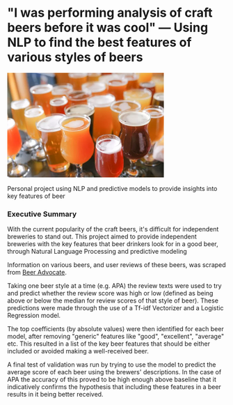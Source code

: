 # "I was performing analysis of craft beers before it was cool" — Using NLP to find the best features of various styles of beers

<img src=beers_image.jpeg width=360 alt="What I needed to get through this project">

Personal project using NLP and predictive models to provide insights into key features of beer

### Executive Summary

With the current popularity of the craft beers, it's difficult for independent breweries to stand out. This project aimed to provide independent breweries with the key features that beer drinkers look for in a good beer, through Natural Language Processing and predictive modeling

Information on various beers, and user reviews of these beers, was scraped from [Beer Advocate](www.beeradvocate.com).

Taking one beer style at a time (e.g. APA) the review texts were used to try and predict whether the review score was high or low (defined as being above or below the median for review scores of that style of beer). These predictions were made through the use of a Tf-idf Vectorizer and a Logistic Regression model.

The top coefficients (by absolute values) were then identified for each beer model, after removing "generic" features like "good", "excellent", "average" etc. This resulted in a list of the key beer features that should be either included or avoided making a well-received beer.

A final test of validation was run by trying to use the model to predict the average score of each beer using the brewers' descriptions. In the case of APA the accuracy of this proved to be high enough above baseline that it indicatively confirms the hypothesis that including these features in a beer results in it being better received.
